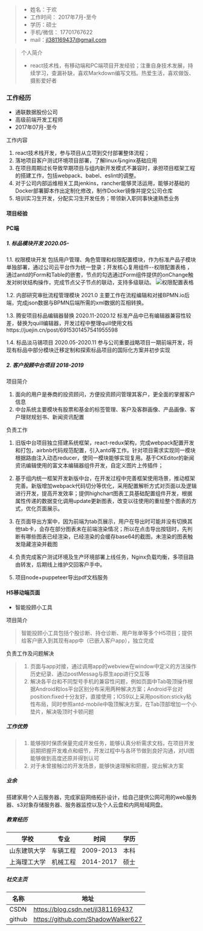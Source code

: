 >* 姓名：于欢   
>* 工作时间： 2017年7月-至今
>* 学历：硕士
>* 手机/微信： 17701767622
>* mail：jl381169437@gmail.com

> 个人简介
>* react技术栈，有移动端和PC端项目开发经验；注重自身技术发展，持续学习，查漏补缺，喜欢Markdown编写文档。热爱生活，喜欢做饭、摄影爱好者

### 工作经历

* 通联数据股份公司
* 高级前端开发工程师
* 2017年07月-至今

工作内容
1. react技术栈开发，参与项目从立项到交付部署整体流程；
2. 落地项目客户测试环境项目部署，了解linux与nginx基础应用
3. 在项目周期过长导致早期项目与组内新开发模式不兼容时，承担项目框架工程的搭建工作，包括webpack、babel、eslint的调整。
4. 对于公司内部运维相关工具jenkins，rancher能够灵活运用，能够对基础的Docker部署脚本作出定制化修改，制作Docker镜像并提交公司仓库
5. 培训实习生开发，分配实习生开发任务；带领新入职同事快速熟悉业务

#### 项目经验

#### PC端

##### 1. 标品模块开发 2020.05-

1.1. 权限模块开发
包括用户管理、角色管理和权限配置模块，作为标准产品子模块单独部署，通过公司云平台作为统一登录；开发核心复用组件--权限配置表格
，通过antd的Form和Table的嵌套，节点的勾选通过Form组件提供的onChange触发对树状结构操作，完成节点父子节点的联动，支持多级联动。
![权限配置表格](http://www.yoloworld.site:3000/blogpng/authTable.png)

1.2. 内部研究审批流程管理模块 2021.0
主要工作在流程编辑和对接BPMN.io后端，完成json数据与BPMN后端所需的xml数据的互相转换。

1.3. 腾安项目标品编辑器替换 2020.11-2020.12
标准产品中已有编辑器兼容性较差，替换为quill编辑器，开发过程中整理quill使用文档https://juejin.cn/post/6915301457541955598

1.4. 标品淡马锡项目 2020.05-2020.11
参与公司重要战略项目一期前端开发，将现有标品中部分模块迁移定制和探索标品项目的国际化方案并初步实现

##### 2. 客户投顾中台项目 2018-2019

项目简介
1. 面向的用户是券商的投资顾问，方便投资顾问管理其客户，更全面的掌握客户信息
2. 中台系统主要模块有股票和基金的标签管理、客户及客群画像、产品画像、客户理财规划书、新闻资讯配置

负责工作
1. 旧版中台项目独立搭建系统框架，react-redux架构，完成webpack配置开发和打包，airbnb代码规范配置，引入antd等工作。针对项目需求实现同一模块根据路由注入动态reducer，使同一模块能够实现复用。基于CKEditor的新闻资讯编辑使用的富文本编辑器组件开发，自定义图片上传插件；
2. 基于组内统一框架开发新版中台，在开发过程中完善框架使用场景，推动框架完善。新版增加webpack代码切分等优化，采用配置解析方式对页面以及逻辑进行开发，提高开发效率；提供highchart图表工具基础配置组件开发，根据属性传递的数据变化调用update更新图表，改变以往使用的重绘整个图表的方式，优化页面展示。
3. 在页面导出方案中，因为前端为tab页展示，用户在导出时可能并没有切换其他tab卡，会存在部分图表未在前端渲染情况；所以在点击导出按钮时，先判断有哪些图表已经渲染，已经渲染的会缓存base64的截图，未渲染的图表触发隐藏渲染并截图
4. 负责完成客户测试环境及生产环境部署上线任务，Nginx负载均衡，多项目路由转发，后期线上维护交回客户手中。

3. 项目node+puppeteer导出pdf文档服务


#### H5移动端页面

* 智能投顾小工具

项目简介

>智能投顾小工具包括个股诊断、持仓诊断、用户账单等多个H5项目；提供给客户嵌入到其现有app中（已嵌入客户app），独立完成

负责工作及问题解决
>1. 页面与app对接，通过调用app的webview在window中定义的方法操作历史纪录、通过postMessag与原生app进行交互等
>2. 解决各平台和不同型号手机的兼容性问题，例如页面中Tab吸顶操作根据Android和Ios平台区别分布采用两种解决方案；Android平台对position:fixed十分友好，直接使用；IOS9以上采用position:sticky粘性布局，同时参照antd-mobile中吸顶解决方案，在Tab顶部增加一个小垫片，解决吸顶时卡顿问题

##### 工作优势
>1. 能够按时保质保量完成开发任务，能够认真分析需求文档，在项目开发前期把握开发难点和细节，开发过程中与各环节做到良好沟通，对UI图能够做到高度还原并得到认可
>2. 对于未曾接触过的开发场景，能够快速理解和把握，提出解决方案


##### 业余
搭建家用个人云服务器，完成家庭网络拓扑设计，给自己提供公网可用的web服务器、s3对象存储服务器、服务器监控以及个人云盘和内网局域网盘。

##### 教育经历

学校 | 专业 | 时间 | 学历
---|---|---|---
山东建筑大学 | 车辆工程 | 2009-2013 | 本科
上海理工大学 | 机械工程 | 2014-2017 | 硕士

##### 社交主页

名称 | 地址
---|---
CSDN | https://blog.csdn.net/jl381169437
github | https://github.com/ShadowWalker627

